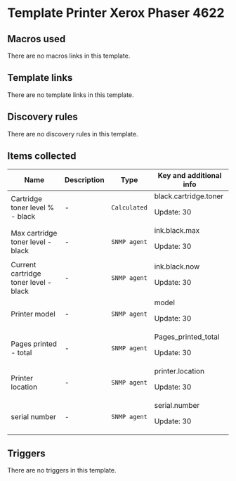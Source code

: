 # Template Printer Xerox Phaser 4622

## Macros used

There are no macros links in this template.

## Template links

There are no template links in this template.

## Discovery rules

There are no discovery rules in this template.

## Items collected

|Name|Description|Type|Key and additional info|
|----|-----------|----|----|
|Cartridge toner level % - black|<p>-</p>|`Calculated`|black.cartridge.toner<p>Update: 30</p>|
|Max cartridge toner level - black|<p>-</p>|`SNMP agent`|ink.black.max<p>Update: 30</p>|
|Current cartridge toner level - black|<p>-</p>|`SNMP agent`|ink.black.now<p>Update: 30</p>|
|Printer model|<p>-</p>|`SNMP agent`|model<p>Update: 30</p>|
|Pages printed - total|<p>-</p>|`SNMP agent`|Pages_printed_total<p>Update: 30</p>|
|Printer location|<p>-</p>|`SNMP agent`|printer.location<p>Update: 30</p>|
|serial number|<p>-</p>|`SNMP agent`|serial.number<p>Update: 30</p>|
## Triggers

There are no triggers in this template.

